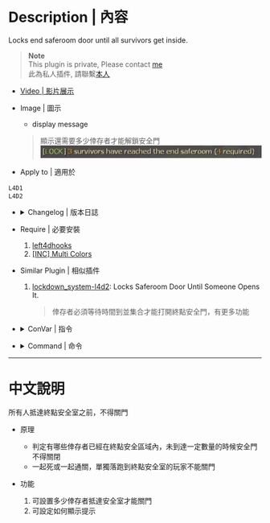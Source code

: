# Description | 內容
Locks end saferoom door until all survivors get inside.

> __Note__ <br/>
This plugin is private, Please contact [me](https://github.com/fbef0102/Game-Private_Plugin#私人插件列表-private-plugins-list)<br/>
此為私人插件, 請聯繫[本人](https://github.com/fbef0102/Game-Private_Plugin#私人插件列表-private-plugins-list)

* [Video | 影片展示](https://youtu.be/-UOMbCow9LI)

* Image | 圖示
	* display message
	> 顯示還需要多少倖存者才能解鎖安全門
	<br/>![anti_end_saferoomdoor_1](image/anti_end_saferoomdoor_1.jpg)

* Apply to | 適用於
```
L4D1
L4D2
```

* <details><summary>Changelog | 版本日誌</summary>

	```php
	* v1.1 (2022-10-30)
		* Ignore players hanging from ledge or incapacitated outside the end saferoom area

	* v1.0
		* Original Request by Alfari
	```
</details>

* Require | 必要安裝
	1. [left4dhooks](https://forums.alliedmods.net/showthread.php?t=321696)
	2. [[INC] Multi Colors](https://forums.alliedmods.net/showthread.php?t=247770)

* Similar Plugin | 相似插件
	1. [lockdown_system-l4d2](https://github.com/fbef0102/L4D1_2-Plugins/tree/master/lockdown_system-l4d2): Locks Saferoom Door Until Someone Opens It.
		> 倖存者必須等待時間到並集合才能打開終點安全門，有更多功能

* <details><summary>ConVar | 指令</summary>

	* cfg/sourcemod/anti_end_saferoomdoor.cfg
	```php
	// Changes how message displays. (0=Off; 1=In chat; 2=In Hint Box; 3=In center text)
	anti_end_saferoomdoor_announce_type "1"

	// Ignore players hanging from ledge outside end saferoom area
	anti_end_saferoomdoor_ignore_hanging "1"

	// Ignore players incapacitated end saferoom area
	anti_end_saferoomdoor_ignore_incap "1"

	// What percentage of the ALIVE survivors must be inside the end saferoom door before close. 
	anti_end_saferoomdoor_percentage_survivors_inside_saferoom "100"
	```
</details>

* <details><summary>Command | 命令</summary>
	
	None
</details>

- - - -
# 中文說明
所有人抵達終點安全室之前，不得關門

* 原理
	* 判定有哪些倖存者已經在終點安全區域內，未到達一定數量的時候安全門不得關閉
	* 一起死或一起通關，單獨落跑到終點安全室的玩家不能關門

* 功能
	1. 可設置多少倖存者抵達安全室才能關門
	2. 可設定如何顯示提示
